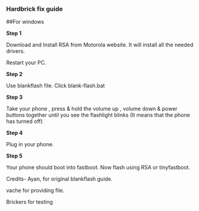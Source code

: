### Hardbrick fix guide

##For windows

**Step 1**

Download and Install RSA from Motorola website. It will install all the needed drivers. 

Restart your PC.

**Step 2**

Use blankflash file. Click blank-flash.bat

**Step 3**

Take your phone , press & hold the volume up , volume down & power buttons together until you see the flashlight blinks (It means that the phone has turned off)

**Step 4**

Plug in your phone. 

**Step 5**

Your phone should boot into fastboot. Now flash using RSA or tinyfastboot.

Credits- Ayan, for original blankflash guide.

vache for providing file.

Brickers for testing

